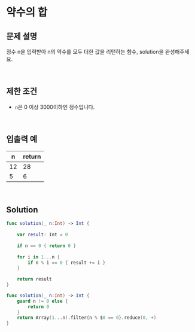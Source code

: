 # 약수의 합

## 문제 설명
정수 n을 입력받아 n의 약수를 모두 더한 값을 리턴하는 함수, solution을 완성해주세요.  

<br/>

## 제한 조건
- `n`은 0 이상 3000이하인 정수입니다.

<br/>

## 입출력 예
| n | return |
|------|---|
|12|28|
|5|6|

<br/>

## Solution

```swift
func solution(_ n:Int) -> Int {
    
    var result: Int = 0
    
    if n == 0 { return 0 }
    
    for i in 1...n {
        if n % i == 0 { result += i }
    }
    
    return result
}
```

```swift
func solution(_ n:Int) -> Int {   
    guard n != 0 else {
        return 0
    }
    return Array(1...n).filter{n % $0 == 0}.reduce(0, +)
}
```
